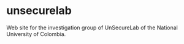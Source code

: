 # unsecurelab
Web site for the investigation group of UnSecureLab of the National University of Colombia.
